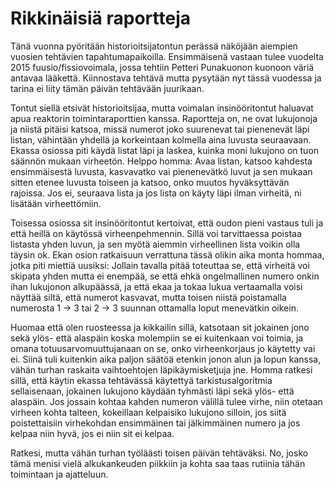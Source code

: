 # Rikkinäisiä raportteja

Tänä vuonna pyöritään historioitsijatontun perässä näköjään aiempien vuosien tehtävien tapahtumapaikoilla. Ensimmäisenä vastaan tulee vuodelta 2015 fuusio/fissiovoimala, jossa tehtiin Petteri Punakuonon kuonoon väriä antavaa lääkettä. Kiinnostava tehtävä mutta pysytään nyt tässä vuodessa ja tarina ei liity tämän päivän tehtävään juurikaan.

Tontut siellä etsivät historioitsijaa, mutta voimalan insinööritontut haluavat apua reaktorin toimintaraporttien kanssa. Raportteja on, ne ovat lukujonoja ja niistä pitäisi katsoa, missä numerot joko suurenevat tai pienenevät läpi listan, vähintään yhdellä ja korkeintaan kolmella aina luvusta seuraavaan. Ekassa osiossa piti käydä listat läpi ja laskea, kuinka moni lukujono on tuon säännön mukaan virheetön. Helppo homma: Avaa listan, katsoo kahdesta ensimmäisestä luvusta, kasvavatko vai pienenevätkö luvut ja sen mukaan sitten etenee luvusta toiseen ja katsoo, onko muutos hyväksyttävän rajoissa. Jos ei, seuraava lista ja jos lista on käyty läpi ilman virheitä, ni lisätään virheettömiin.

Toisessa osiossa sit insinööritontut kertoivat, että oudon pieni vastaus tuli ja että heillä on käytössä virheenpehmennin. Sillä voi tarvittaessa poistaa listasta yhden luvun, ja sen myötä aiemmin virheellinen lista voikin olla täysin ok. Ekan osion ratkaisuun verrattuna tässä olikin aika monta hommaa, jotka piti miettiä uusiksi: Jollain tavalla pitää toteuttaa se, että virheitä voi skipata yhden mutta ei enempää, se että ehkä ongelmallinen numero onkin ihan lukujonon alkupäässä, ja että ekaa ja tokaa lukua vertaamalla voisi näyttää siltä, että numerot kasvavat, mutta toisen niistä poistamalla numerosta 1 -> 3 tai 2 -> 3 suunnan ottamalla loput menevätkin oikein.

Huomaa että olen ruosteessa ja kikkailin sillä, katsotaan sit jokainen jono sekä ylös- että alaspäin koska molempiin se ei kuitenkaan voi toimia, ja omana totuusarvomuuttujanaan on se, onko virheenkorjaus jo käytetty vai ei. Siinä tuli kuitenkin aika paljon säätöä etenkin jonon alun ja lopun kanssa, vähän turhan raskaita vaihtoehtojen läpikäymisketjuja jne. Homma ratkesi sillä, että käytin ekassa tehtävässä käytettyä tarkistusalgoritmia sellaisenaan, jokainen lukujono käydään tyhmästi läpi sekä ylös- että alaspäin. Jos jossain kohtaa kahden numeron välillä tulee virhe, niin otetaan virheen kohta talteen, kokeillaan kelpaisiko lukujono silloin, jos siitä poistettaisiin virhekohdan ensimmäinen tai jälkimmäinen numero ja jos kelpaa niin hyvä, jos ei niin sit ei kelpaa.

Ratkesi, mutta vähän turhan työläästi toisen päivän tehtäväksi. No, josko tämä menisi vielä alkukankeuden piikkiin ja kohta saa taas rutiinia tähän toimintaan ja ajatteluun.

